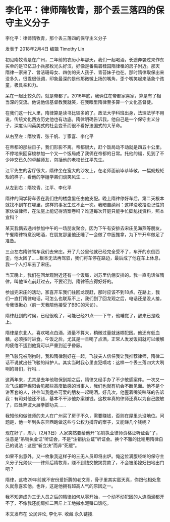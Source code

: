 # 李化平：律师隋牧青，那个丢三落四的保守主义分子

李化平：律师隋牧青，那个丢三落四的保守主义分子

发表于 2018年2月4日 编辑 Timothy Lin

初见隋牧青是在广州，二年前的农历小年那天，我们一起喝酒，长途奔袭过来作东买单的是13亿卫小兵那枚光头好汉，好像是番禺碧桂园隋律租的房子附近。那天隋律一家来了、曾洁珊母女、四仿的夫人孩子、青苔妹子也在。那时隋律取保出来没多久，很乖很低调，印象最深的是他那微微上扬的嘴角，歪个嘴笑起来活象个孩童，极具亲和力。

呆在一起比较久的，就是帝都了。2016年底，我俩住在帝都家喜家，算是有了相当深的交流。他说他信基督教我就笑，在我眼里隋律至多算一个文化基督徒。

在我们这一代人里，隋律算是读书比较多的了。政法大学科班出身，法理法学不用说，传统文化西方历史他也有功底。隋律明确告诉我，他自己是一个保守主义分子，深度认同英美式的社会变革而很不看好法国式的大革命。

从右至左：隋牧青、张千帆、丁家喜、李化平

在帝都的那些日子，我们形影不离。帝都很大，赶个饭局动不动就是四五十公里。不停地来回穿梭参加一个又一个饭局成了我俩在帝都的日常。托他的福，见到了不少神交已久的卓越师友，包括他的老校长江平先生。

江平先生的客厅很大，隋律坐在宽大的沙发上，在老师面前毕恭毕敬，一幅规规矩矩的样子，看他的学姐学弟们谈笑风生……

从左到右：隋牧青、江平、李化平

隋律的同学将车丢在我们住的楼盘里任由他支配。晚上隋律停好车后，第二天根本就找不到车在哪里，这样的事发生过不止一次。我暗自纳闷：这样没收拾没记性的家伙做律师，在法庭上能记得清案卷吗？难道每次开庭只能手忙脚乱找资料，照本宣科？

某天我俩去通州参加中午的一场朋友聚会，因为下午有安排去宋庄见海燕等朋友，午餐隋律特意没喝酒，在朋友那里他还睡了一会做了中医推拿，为下午开车做足了准备。

三点左右隋律驾车我们去宋庄。开了几公里他就已经完全受不了，车开的东倒西歪，他太困了……根本无法再驾驭，我们将车停在路边，最后成了他在车上休息，我一个人打车去了宋庄。

当天晚上，我们在回龙观附近还有一个饭局，刘苏里伉俪安排的。我一直电话催隋律，叫他19点前赶过去，不要迟到，隋律答应得好好的。

参加完宋庄的活动，家喜开车我们往回龙观赶，那时应该不到18点。在路上，我们一直打隋律电话，可怎么也联系不上，我们到了回龙观之后，电话还是没人接，令我很揪心（前一天我陪他接受了BBC的釆访）。

隋律赶到的时候，已经很晚了，可能已经21点——下午，他睡觉了，醒来已是晚上。

隋律是东北人，喜欢喝点白酒，酒量不算大，稍微过量就迷糊犯困。他还有低血糖，必须按时进食。午饭之后，尤其是一旦喝了点酒，正常人发发饭闷就可以缓解的疲倦不适到他竟可以严重到近乎昏厥。

熊飞骏兄被刑拘时，我和隋律刚好在一起，飞骏夫人信任我让我推荐律师，隋律二话不说就出任飞骏的辩护人。其实当时我心里直犯嘀咕：这样一个丢三落四大大咧咧的哥们，行吗…

这两年来，尤其是去年他取保到期之后，隋律又经手办了不少敏感案件。一次又一次飞成都奔绵阳会见那些高度敏感的当事人，我们也就有机会不断见面。他不是个讲客套的人，往往叫我邀些可爱的朋友一起喝酒。好几次，他歪着嘴笑咪咪的告诉我：有司对他还不错，基本不干涉他办案赚钱。这枚率真的律师还真以为自己脱敏了，四处奔波大展拳脚功夫……

我知他和做律师的夫人在广州买了房子不久，需要赚钱，否则在屋里头没地位。问题是，他一年到头东奔西跑做这些与公权力搏弈的案子，又能赚几个钱呢？

现在好了，周六（2月3日）人家突然要给他开“吊销执业律师资格证听证会”了，注意是“吊销执业证”听证会，不是“注销执业证”听证会。换个不雅的比喻用隋律自己的说法：这是“斩立决”而非“死缓”。

如果不出意外，又一枚象我这样子的三无人员即将出炉。俺这位满腹经纶的保守主义分子兄弟伙——律师后隋牧青，赚不到钱交按揭贷款了，不会被弟媳妇扫地出门吧？

隋律，这枚29年前就不安份爱折腾的老文青，骨子里其实蛮天真，你跟他相处愈久就愈喜欢他。也许，这是他拥有超高人气的原因之一。

我不知道成为三无人员之后的隋律如何从零开始，一个动不动犯困的人连滴滴都开不了，不像我还能肩扛二百斤上工地搬水泥赚口饭吃。

本文发布在 公民评论, 李化平. 收藏 永久链接.